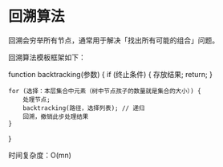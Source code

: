 # 回溯算法

回溯会穷举所有节点，通常用于解决「找出所有可能的组合」问题。

回溯算法模板框架如下：

function backtracking(参数) {
    if (终止条件) {
        存放结果;
        return;
    }

    for (选择：本层集合中元素（树中节点孩子的数量就是集合的大小）) {
        处理节点;
        backtracking(路径，选择列表); // 递归
        回溯，撤销此步处理结果
    }
}

时间复杂度：O(mn)
